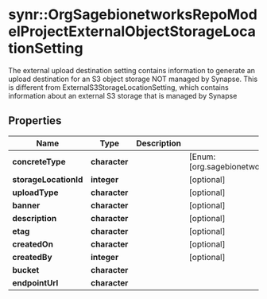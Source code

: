 # synr::OrgSagebionetworksRepoModelProjectExternalObjectStorageLocationSetting

The external upload destination setting contains information to generate an upload destination for an S3 object storage NOT managed by Synapse. This is different from ExternalS3StorageLocationSetting, which contains information about an external S3 storage that is managed by Synapse

## Properties
Name | Type | Description | Notes
------------ | ------------- | ------------- | -------------
**concreteType** | **character** |  | [Enum: [org.sagebionetworks.repo.model.project.ExternalObjectStorageLocationSetting]] 
**storageLocationId** | **integer** |  | [optional] 
**uploadType** | **character** |  | [optional] 
**banner** | **character** |  | [optional] 
**description** | **character** |  | [optional] 
**etag** | **character** |  | [optional] 
**createdOn** | **character** |  | [optional] 
**createdBy** | **integer** |  | [optional] 
**bucket** | **character** |  | 
**endpointUrl** | **character** |  | 


